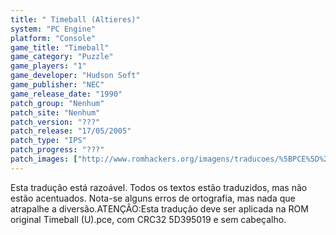 ```yaml
---
title: " Timeball (Altieres)"
system: "PC Engine"
platform: "Console"
game_title: "Timeball"
game_category: "Puzzle"
game_players: "1"
game_developer: "Hudson Soft"
game_publisher: "NEC"
game_release_date: "1990"
patch_group: "Nenhum"
patch_site: "Nenhum"
patch_version: "???"
patch_release: "17/05/2005"
patch_type: "IPS"
patch_progress: "???"
patch_images: ["http://www.romhackers.org/imagens/traducoes/%5BPCE%5D%20Timeball%20-%20Altieres%20-%201.png","http://www.romhackers.org/imagens/traducoes/%5BPCE%5D%20Timeball%20-%20Altieres%20-%202.png","http://www.romhackers.org/imagens/traducoes/%5BPCE%5D%20Timeball%20-%20Altieres%20-%203.png"]
---
```

Esta tradução está razoável. Todos os textos estão traduzidos, mas não estão acentuados. Nota-se alguns erros de ortografia, mas nada que atrapalhe a diversão.ATENÇÃO:Esta tradução deve ser aplicada na ROM original Timeball (U).pce, com CRC32 5D395019 e sem cabeçalho.